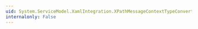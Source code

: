 ```yaml
---
uid: System.ServiceModel.XamlIntegration.XPathMessageContextTypeConverter.CanConvertFrom(System.ComponentModel.ITypeDescriptorContext,System.Type)
internalonly: False
---
```

